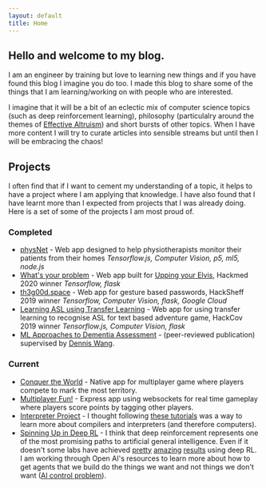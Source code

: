 ```yaml
---
layout: default
title: Home
---
```


## Hello and welcome to my blog.

I am an engineer by training but love to learning new things and if you have found this blog I imagine you do too. I made this blog to share some of the things that I am learning/working on with people who are interested.

I imagine that it will be a bit of an eclectic mix of computer science topics (such as deep reinforcement learning), philosophy (particulalry around the themes of [Effective Altruism](https://www.effectivealtruism.org/articles/introduction-to-effective-altruism/)) and short bursts of other topics. When I have more content I will try to curate articles into sensible streams but until then I will be embracing the chaos!

## Projects

I often find that if I want to cement my understanding of a topic, it helps to
have a project where I am applying that knowledge. I have also found that I have
learnt more than I expected from projects that I was already doing. Here is a set
of some of the projects I am most proud of.

### Completed

* [physNet](https://devpost.com/software/physionet)
\- Web app designed to help physiotherapists monitor their patients from their
homes *Tensorflow.js, Computer Vision, p5, ml5, node.js*
* [What's your problem](https://devpost.com/software/what-s-your-problem)
\- Web app built for [Upping your Elvis](https://www.uppingyourelvis.com/), Hackmed 2020 winner *Tensorflow, flask*
* [th3g00d.space](https://devpost.com/software/th3g00d-space)
\- Web app for gesture based passwords, HackSheff 2019 winner *Tensorflow, Computer Vision, flask, Google Cloud*
* [Learning ASL using Transfer Learning](https://devpost.com/software/covhack19)
\- Web app for using transfer learning to recognise ASL for text based adventure game, HackCov 2019 winner *Tensorflow.js, Computer Vision, flask*
* [ML Approaches to Dementia Assessment](https://actaneurocomms.biomedcentral.com/articles/10.1186/s40478-019-0858-4) - \(peer-reviewed publication\) supervised by [Dennis Wang](https://www.sheffield.ac.uk/medicine/people/neuroscience/dennis-wang).


### Current
* [Conquer the World](https://github.com/JamesDHW/CTW) - Native app for
multiplayer game where players compete to mark the most territory.
* [Multiplayer Fun!](https://github.com/Calebp98/multiplayerGame) - Express app
using websockets for real time gameplay where players score points by tagging other players.
* [Interpreter Project](https://ruslanspivak.com/lsbasi-part1/) - I thought following [these tutorials](https://ruslanspivak.com/lsbasi-part1/) was a way to learn more about compilers and interpreters (and therefore computers).
* [Spinning Up in Deep RL](https://spinningup.openai.com/en/latest/) - I think that deep reinforcement represents one of the most promising paths to artificial general intelligence. Even if it doesn't some labs have achieved [pretty](https://deepmind.com/blog/article/alphastar-mastering-real-time-strategy-game-starcraft-ii) [amazing](https://openai.com/blog/better-language-models/) [results](https://openai.com/progress/) using deep RL. I am working through Open AI's resources to learn more about how to get agents that we build do the things we want and not things we don't want ([AI control problem](https://en.wikipedia.org/wiki/AI_control_problem)).
